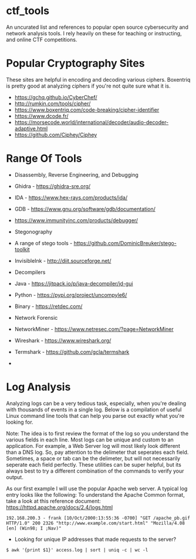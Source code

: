 # ctf_tools
An uncurated list and references to popular open source cybersecurity and network analysis tools. I rely heavily on these for teaching or instructing, and  online CTF competitions.

# Popular Cryptography Sites
These sites are helpful in encoding and decoding various ciphers. Boxentriq is pretty good at analyzing ciphers if you're not quite sure what it is.
* https://gchq.github.io/CyberChef/
* http://rumkin.com/tools/cipher/
* https://www.boxentriq.com/code-breaking/cipher-identifier
* https://www.dcode.fr/
* https://morsecode.world/international/decoder/audio-decoder-adaptive.html
* https://github.com/Ciphey/Ciphey

# Range Of Tools
* Disassembly, Reverse Engineering, and Debugging
 * Ghidra - https://ghidra-sre.org/
 * IDA - https://www.hex-rays.com/products/ida/
 * GDB - https://www.gnu.org/software/gdb/documentation/
 * https://www.immunityinc.com/products/debugger/

* Stegonography
 * A range of stego tools - https://github.com/DominicBreuker/stego-toolkit
 * InvisibleInk - http://diit.sourceforge.net/

* Decompilers
 * Java - https://jitpack.io/p/java-decompiler/jd-gui
 * Python - https://pypi.org/project/uncompyle6/
 * Binary - https://retdec.com/

* Network Forensic
 * NetworkMiner - https://www.netresec.com/?page=NetworkMiner
 * Wireshark - https://www.wireshark.org/
 * Termshark - https://github.com/gcla/termshark
 * 

# Log Analysis
Analyzing logs can be a very tedious task, especially, when you're dealing with thousands of events in a single log. Below is a compilation of useful Linux command line tools that can help you parse out exactly what you're looking for.

Note: The idea is to first review the format of the log so you understand the various fields in each line. Most logs can be unique and custom to an application. For example, a Web Server log will most likely look different than a DNS log. So, pay attention to the delimeter that seperates each field. Sometimes, a space or tab can be the delimeter, but will not necessarily seperate each field perfectly. These utilities can be super helpful, but its always best to try a different combination of the commands to verify your output.

As our first example I will use the popular Apache web server. A typical log entry looks like the following:
To understand the Apache Common format, take a look at this reference document: https://httpd.apache.org/docs/2.4/logs.html
```shell
192.168.200.3 - frank [10/Oct/2000:13:55:36 -0700] "GET /apache_pb.gif HTTP/1.0" 200 2326 "http://www.example.com/start.html" "Mozilla/4.08 [en] (Win98; I ;Nav)"
```
* Looking for unique IP addresses that made requests to the server?
```shell
$ awk '{print $1}' access.log | sort | uniq -c | wc -l
```


